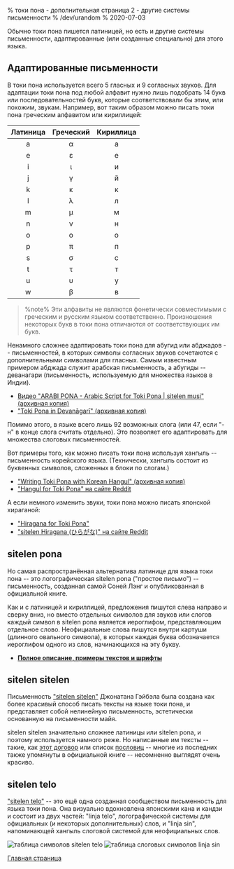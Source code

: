 % токи пона - дополнительная страница 2 - другие системы письменности
% /dev/urandom
% 2020-07-03

Обычно токи пона пишется латиницей, но есть и другие системы письменности,
адаптированные (или созданные специально) для этого языка.

## Адаптированные письменности

В токи пона используется всего 5 гласных и 9 согласных звуков. Для адаптации
токи пона под любой алфавит нужно лишь подобрать 14 букв или последовательностей
букв, которые соответствовали бы этим, или похожим, звукам. Например, вот таким образом можно
писать токи пона греческим алфавитом или кириллицей:

| Латиница | Греческий | Кириллица |
|:-----:|:-----:|:--------:|
| a | α | а |
| e | ε | е |
| i | ι | и |
| j | γ | й |
| k | κ | к |
| l | λ | л |
| m | μ | м |
| n | ν | н |
| o | ο | о |
| p | π | п |
| s | σ | с |
| t | τ | т |
| u | υ | у |
| w | β | в |

> %note%
> Эти алфавиты не являются фонетически совместимыми с греческим и русским языком
> соответственно. Произношения некоторых букв в токи пона отличаются от
> соответствующих им букв.

Ненамного сложнее адаптировать токи пона для абугид или абджадов --
письменностей, в которых символы согласных звуков сочетаются с дополнительными
символами для гласных. Самым известным примером абджада служит арабская
письменность, а абугиды -- деванагари (письменность, используемую для множества
языков в Индии). 

* [Видео "ARABI PONA - Arabic Script for Toki Pona | sitelen musi" (архивная копия)][arabic]
* ["Toki Pona in Devanāgarī" (архивная копия)][devanagari]

[arabic]:https://web.archive.org/web/20200618130953/https://www.youtube.com/watch?v=Mh9Wypm6pXs
[devanagari]:https://web.archive.org/web/20060727115116/http://www.deadlybrain.org/projects/tokipona/deva_guja.php

Помимо этого, в языке всего лишь 92 возможных слога (или 47, если "-н" в конце
слога считать отдельно). Это позволяет его адаптировать для множества слоговых
письменностей.

Вот примеры того, как можно писать токи пона используя хангыль -- письменность
корейского языка. (Технически, хангыль состоит из буквенных символов, сложенных
в блоки по слогам.)

* ["Writing Toki Pona with Korean Hangul" (архивная копия)][hangularch]
* ["Hangul for Toki Pona" на сайте Reddit][hangulred]

[hangularch]:https://web.archive.org/web/20070313181500/http://www.tokipona.bravehost.com/korean.html
[hangulred]:https://www.reddit.com/r/tokipona/comments/8mx951/hangul_for_toki_pona/

А если немного изменить звуки, токи пона можно писать японской хираганой:

* ["Hiragana for Toki Pona"][hiragana1]
* ["sitelen Hiragana (ひらがな)" на сайте Reddit][hiragana_red]

[hiragana1]:https://www.deviantart.com/derroflcopter/journal/Hiragana-for-Toki-Pona-339541633
[hiragana_red]:https://www.reddit.com/r/tokipona/comments/e7g91u/sitelen_hiragana_%E3%81%B2%E3%82%89%E3%81%8C%E3%81%AA/

## sitelen pona

Но самая распространённая альтернатива латинице для языка токи пона -- это
логографическая sitelen pona ("простое письмо") -- письменность, созданная самой
Соней Лэнг и опубликованная в официальной книге.

Как и с латиницей и кириллицей, предложения пишутся слева направо и сверху вниз,
но вместо отдельных символов для звуков или слогов каждый символ в sitelen pona
является иероглифом, представляющим отдельное слово. Неофициальные слова пишутся
внутри картуши (длинного овального символа), в которых каждая буква обозначается
иероглифом одного из слов, начинающихся на эту букву.

* **[Полное описание, примеры текстов и шрифты](ru/sitelen_pona)**

## sitelen sitelen

Письменность ["sitelen sitelen"](https://jonathangabel.com/toki-pona/) Джонатана
Гэйбэла была создана как более красивый способ писать тексты на языке токи пона,
и представляет собой нелинейную письменность, эстетически основанную на
письменности майя.

sitelen sitelen значительно сложнее латиницы или sitelen pona, и поэтому
используется намного реже. Но написанные им тексты -- такие, как [этот договор](
https://www.jonathangabel.com/archive/2012/artworks_lipu-lawa-pi-esun-kama.html)
или список [пословиц](https://jonathangabel.com/toki-pona/dictionaries/gallery/)
-- многие из последних также упомянуты в официальной книге -- несомненно
выглядят очень красиво.

## sitelen telo

["sitelen
telo"](https://twitter.com/aarontoponce/status/1316350094598459392?lang=en) --
это ещё одна созданная сообществом письменность для языка токи пона. Она
визуально вдохновлена японскими кана и кандзи и состоит из двух частей: "linja
telo", логографической системы для официальных (и некоторых дополнительных)
слов, и "linja sin", напоминающей хангыль слоговой системой для неофициальных
слов.

![таблица символов sitelen telo](/sitelen_telo.gif)
![таблица слоговых символов linja sin](/sitelen_telo_2.gif)

[Главная страница](ru)
